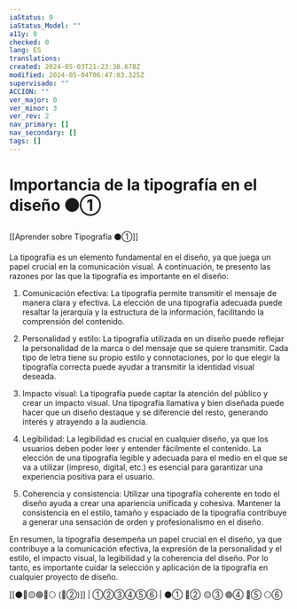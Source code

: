 ```yaml
---
iaStatus: 0
iaStatus_Model: ""
a11y: 0
checked: 0
lang: ES
translations: 
created: 2024-05-03T21:23:38.678Z
modified: 2024-05-04T06:47:03.325Z
supervisado: ""
ACCION: ""
ver_major: 0
ver_minor: 3
ver_rev: 2
nav_primary: []
nav_secondary: []
tags: []
---
```

# Importancia de la tipografía en el diseño ⚫①

[[Aprender sobre Tipografía ⚫①]]

La tipografía es un elemento fundamental en el diseño, ya que juega un papel crucial en la comunicación visual. A continuación, te presento las razones por las que la tipografía es importante en el diseño:

1. Comunicación efectiva: La tipografía permite transmitir el mensaje de manera clara y efectiva. La elección de una tipografía adecuada puede resaltar la jerarquía y la estructura de la información, facilitando la comprensión del contenido.

2. Personalidad y estilo: La tipografía utilizada en un diseño puede reflejar la personalidad de la marca o del mensaje que se quiere transmitir. Cada tipo de letra tiene su propio estilo y connotaciones, por lo que elegir la tipografía correcta puede ayudar a transmitir la identidad visual deseada.

3. Impacto visual: La tipografía puede captar la atención del público y crear un impacto visual. Una tipografía llamativa y bien diseñada puede hacer que un diseño destaque y se diferencie del resto, generando interés y atrayendo a la audiencia.

4. Legibilidad: La legibilidad es crucial en cualquier diseño, ya que los usuarios deben poder leer y entender fácilmente el contenido. La elección de una tipografía legible y adecuada para el medio en el que se va a utilizar (impreso, digital, etc.) es esencial para garantizar una experiencia positiva para el usuario.

5. Coherencia y consistencia: Utilizar una tipografía coherente en todo el diseño ayuda a crear una apariencia unificada y cohesiva. Mantener la consistencia en el estilo, tamaño y espaciado de la tipografía contribuye a generar una sensación de orden y profesionalismo en el diseño.

En resumen, la tipografía desempeña un papel crucial en el diseño, ya que contribuye a la comunicación efectiva, la expresión de la personalidad y el estilo, el impacto visual, la legibilidad y la coherencia del diseño. Por lo tanto, es importante cuidar la selección y aplicación de la tipografía en cualquier proyecto de diseño.

[[⚫🔴🟡🟢🔵⚪ (🔴②)]] | ①②③④⑤⑥ | ⚫① 🔴②  🟡 ③ 🟢④ 🔵⑤ ⚪⑥ 